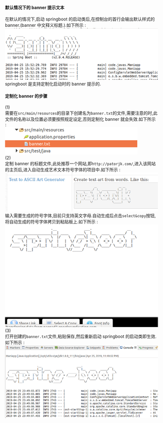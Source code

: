 #### 默认情况下的 banner 提示文本

在默认的情况下,启动 springboot 的启动类后,在控制台的首行会输出默认样式的 banner.(banner 中文释义标题.).如下所示 :  
![](assets/springboot2-定制启动时的banner-3557d855.png)  
springboot 是支持定制化启动时的 banner 提示的.

#### 定制化 banner 的步骤

(1)  
需要在`src/main/resources`的目录下创建名为`banner.txt`的文件,需要注意的时,此文件的名称以及位置必须要按照规定设定,否则定制化 banner 就会失效.如下所示 :  
![](assets/springboot2-定制启动时的banner-0739211a.png)  
(2)  
定制 banner 的标题文件,此处推荐一个网站,即`http://patorjk.com/`,进入该网站的主页后,进入自动生成艺术文本符号字体的项目中.如下所示 :  
![](assets/springboot2-定制启动时的banner-32e8eead.png)  
输入需要生成的符号字体,目前只支持英文字母.自动生成后点击`select&copy`按钮,将自动生成的符号字体拷贝到粘贴板上.如下所示 :  
![](assets/springboot2-定制启动时的banner-b68d43db.png)  
(3)  
打开创建的`banner.txt`文件,粘贴保存,然后重新启动 springboot 的启动类即生效.如下所示 :  
![](assets/springboot2-定制启动时的banner-3b9c70fa.png)
